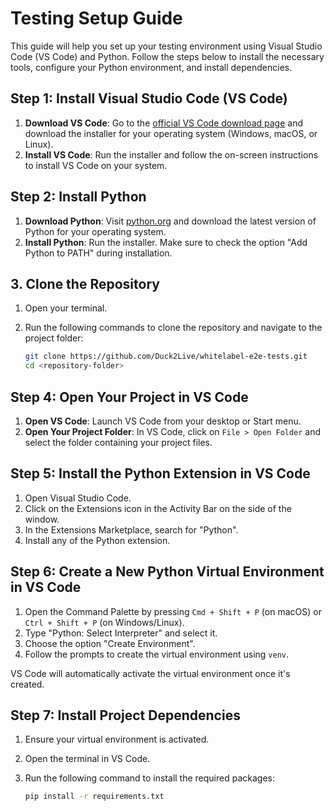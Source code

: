 # Testing Setup Guide

This guide will help you set up your testing environment using Visual Studio Code (VS Code) and Python. Follow the steps below to install the necessary tools, configure your Python environment, and install dependencies.

## Step 1: Install Visual Studio Code (VS Code)

1. **Download VS Code**: Go to the [official VS Code download page](https://code.visualstudio.com/) and download the installer for your operating system (Windows, macOS, or Linux).
2. **Install VS Code**: Run the installer and follow the on-screen instructions to install VS Code on your system.

## Step 2: Install Python

1. **Download Python**: Visit [python.org](https://www.python.org/downloads/) and download the latest version of Python for your operating system.
2. **Install Python**: Run the installer. Make sure to check the option "Add Python to PATH" during installation.

## 3. Clone the Repository

1. Open your terminal.
2. Run the following commands to clone the repository and navigate to the project folder:

   ```bash
   git clone https://github.com/Duck2Live/whitelabel-e2e-tests.git
   cd <repository-folder>
   
   
## Step 4: Open Your Project in VS Code

1. **Open VS Code**: Launch VS Code from your desktop or Start menu.
2. **Open Your Project Folder**: In VS Code, click on `File > Open Folder` and select the folder containing your project files.

## Step 5: Install the Python Extension in VS Code

1. Open Visual Studio Code.
2. Click on the Extensions icon in the Activity Bar on the side of the window.
3. In the Extensions Marketplace, search for "Python".
4. Install any of the Python extension.
   
## Step 6: Create a New Python Virtual Environment in VS Code

1. Open the Command Palette by pressing `Cmd + Shift + P` (on macOS) or `Ctrl + Shift + P` (on Windows/Linux).
2. Type "Python: Select Interpreter" and select it.
3. Choose the option "Create Environment".
4. Follow the prompts to create the virtual environment using `venv`.

VS Code will automatically activate the virtual environment once it's created.

## Step 7: Install Project Dependencies

1. Ensure your virtual environment is activated.
2. Open the terminal in VS Code.
3. Run the following command to install the required packages:

   ```bash
   pip install -r requirements.txt
